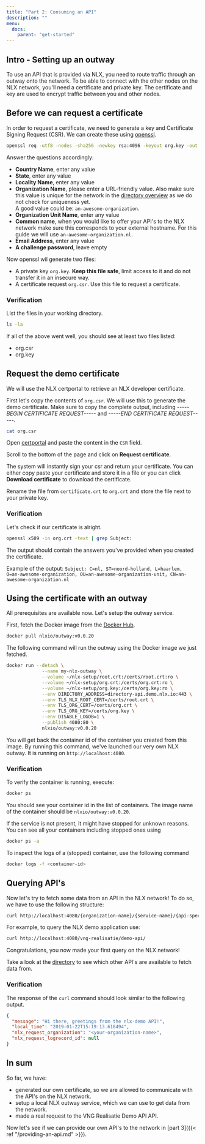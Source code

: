 ```yaml
---
title: "Part 2: Consuming an API"
description: ""
menu:
  docs:
    parent: "get-started"
---
```


## Intro - Setting up an outway

To use an API that is provided via NLX, you need to route traffic through an outway onto the network.
To be able to connect with the other nodes on the NLX network, you'll need a certificate and private key. The certificate and key are used to encrypt traffic between you and other nodes.

## Before we can request a certificate

In order to request a certificate, we need to generate a key and Certificate Signing Request (CSR). 
We can create these using [openssl](https://www.openssl.org/).

```bash
openssl req -utf8 -nodes -sha256 -newkey rsa:4096 -keyout org.key -out org.csr
```

Answer the questions accordingly:

- **Country Name**, enter any value
- **State**, enter any value
- **Locality Name**, enter any value
- **Organization Name**, please enter a URL-friendly value. Also make sure this value is unique for the network in the [directory overview](https://directory.demo.nlx.io) as we do not check for uniqueness yet.<br>A good value could be: `an-awesome-organization`.
- **Organization Unit Name**, enter any value
- **Common name**, when you would like to offer your API's to the NLX network make sure this corresponds to your external hostname. For this guide we will use `an-awesome-organization.nl`.
- **Email Address**, enter any value
- **A challenge password**, leave empty

Now openssl wil generate two files:

- A private key `org.key`.  **Keep this file safe**, limit access to it and do not transfer it in an insecure way.
- A certificate request `org.csr`. Use this file to request a certificate.

### Verification

List the files in your working directory.

```bash
ls -la
```

If all of the above went well, you should see at least two files listed:

* org.csr
* org.key

## Request the demo certificate

We will use the NLX certportal to retrieve an NLX developer certificate.

First let's copy the contents of `org.csr`. We will use this to generate the demo certificate.
Make sure to copy the complete output, including *-----BEGIN CERTIFICATE REQUEST-----* and *-----END CERTIFICATE REQUEST-----*.

```bash
cat org.csr
```
 
Open [certportal](https://certportal.demo.nlx.io) and paste the content in the `CSR` field.
 
Scroll to the bottom of the page and click on **Request certificate**. 

The system will instantly sign your csr and return your certificate. 
You can either copy paste your certificate and store it in a file or you can click **Download certificate** to download the certificate. 

Rename the file from `certificate.crt` to `org.crt` and store the file next to your private key.

### Verification

Let's check if our certificate is alright.

```bash
openssl x509 -in org.crt -text | grep Subject:
```

The output should contain the answers you've provided when you created the certificate.

Example of the output: `Subject: C=nl, ST=noord-holland, L=haarlem, O=an-awesome-organization, OU=an-awesome-organization-unit, CN=an-awesome-organization.nl`


## Using the certificate with an outway

All prerequisites are available now. Let's setup the outway service.

First, fetch the Docker image from the [Docker Hub](https://hub.docker.com/u/nlxio).
    
```bash
docker pull nlxio/outway:v0.0.20
```

The following command will run the outway using the Docker image we just fetched.

```bash
docker run --detach \
             --name my-nlx-outway \
             --volume ~/nlx-setup/root.crt:/certs/root.crt:ro \
             --volume ~/nlx-setup/org.crt:/certs/org.crt:ro \
             --volume ~/nlx-setup/org.key:/certs/org.key:ro \
             --env DIRECTORY_ADDRESS=directory-api.demo.nlx.io:443 \
             --env TLS_NLX_ROOT_CERT=/certs/root.crt \
             --env TLS_ORG_CERT=/certs/org.crt \
             --env TLS_ORG_KEY=/certs/org.key \
             --env DISABLE_LOGDB=1 \
             --publish 4080:80 \
             nlxio/outway:v0.0.20
```

You will get back the container id of the container you created from this image.
By running this command, we've launched our very own NLX outway. It is running on `http://localhost:4080`.

### Verification

To verify the container is running, execute:

```bash
docker ps
```

You should see your container id in the list of containers. The image name  of the container should be `nlxio/outway:v0.0.20`.

If the service is not present, it might have stopped for unknown reasons. You can see all your containers including stopped ones using

```bash
docker ps -a
```

To inspect the logs of a (stopped) container, use the following command

```bash
docker logs -f <container-id>
```

## Querying API's

Now let's try to fetch some data from an API in the NLX network!
To do so, we have to use the following structure:

```bash
curl http://localhost:4080/{organization-name}/{service-name}/{api-specific-path}
```

For example, to query the NLX demo application use:

```bash
curl http://localhost:4080/vng-realisatie/demo-api/
```

Congratulations, you now made your first query on the NLX network!

Take a look at the [directory](https://directory.nlx.io) to see which other API's are available to fetch data from.

### Verification

The response of the `curl` command should look similar to the following output.

```json
{
  "message": "Hi there, greetings from the nlx-demo API!", 
  "local_time": "2019-01-22T15:19:13.618494", 
  "nlx_request_organization": "<your-organization-name>", 
  "nlx_request_logrecord_id": null
}
```

## In sum
    
So far, we have:

- generated our own certificate, so we are allowed to communicate with the API's on the NLX network.
- setup a local NLX outway service, which we can use to get data from the network.
- made a real request to the VNG Realisatie Demo API API.

Now let's see if we can provide our own API's to the network in [part 3]({{< ref "/providing-an-api.md" >}}). 
